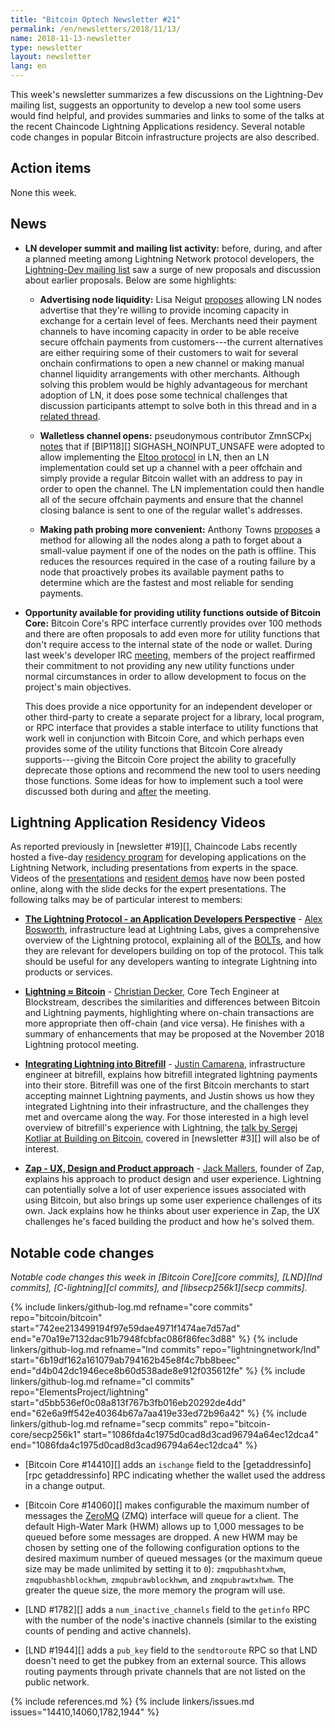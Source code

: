 ```yaml
---
title: "Bitcoin Optech Newsletter #21"
permalink: /en/newsletters/2018/11/13/
name: 2018-11-13-newsletter
type: newsletter
layout: newsletter
lang: en
---
```

This week's newsletter summarizes a few discussions on the Lightning-Dev
mailing list, suggests an opportunity to develop a new tool some users would
find helpful, and provides summaries and links to some of the talks at the
recent Chaincode Lightning Applications residency.  Several notable code
changes in popular Bitcoin infrastructure projects are also described.

## Action items

None this week.

## News

- **LN developer summit and mailing list activity:** before, during, and
  after a planned meeting among Lightning Network protocol developers,
  the [Lightning-Dev mailing list][] saw a surge of new proposals and
  discussion about earlier proposals.  Below are some highlights:

    - **Advertising node liquidity:** Lisa Neigut [proposes][neigut
      liquidity] allowing LN nodes advertise that they're willing to
      provide incoming capacity in exchange for a certain level of fees.
      Merchants need their payment channels to have incoming capacity in
      order to be able receive secure offchain payments from
      customers---the current alternatives are either requiring some of
      their customers to wait for several onchain confirmations to open
      a new channel or making manual channel liquidity arrangements with
      other merchants.  Although solving this problem would be highly
      advantageous for merchant adoption of LN, it does pose some
      technical challenges that discussion participants attempt to solve
      both in this thread and in a [related thread][zmn liquidity].

    - **Walletless channel opens:** pseudonymous contributor ZmnSCPxj
      [notes][walletless opens] that if [BIP118][]
      SIGHASH_NOINPUT_UNSAFE were adopted to allow implementing the
      [Eltoo protocol][] in LN, then an LN implementation could set up a
      channel with a peer offchain and simply provide a regular Bitcoin
      wallet with an address to pay in order to open the channel.  The
      LN implementation could then handle all of the secure offchain
      payments and ensure that the channel closing balance is sent to
      one of the regular wallet's addresses.

    - **Making path probing more convenient:** Anthony Towns
      [proposes][probe cancel] a method for allowing all the nodes along
      a path to forget about a small-value payment if one of the nodes
      on the path is offline.  This reduces the resources required in
      the case of a routing failure by a node that proactively probes
      its available payment paths to determine which are the fastest and
      most reliable for sending payments.

- **Opportunity available for providing utility functions outside of
  Bitcoin Core:** Bitcoin Core's RPC interface currently provides over
  100 methods and there are often proposals to add even more for utility
  functions that don't require access to the internal state of the node
  or wallet.  During last week's developer IRC [meeting][core dev
  meeting], members of the project reaffirmed their commitment to not
  providing any new utility functions under normal circumstances in
  order to allow development to focus on the project's main objectives.

    This does provide a nice opportunity for an independent developer or
    other third-party to create a separate project for a library, local
    program, or RPC interface that provides a stable interface to
    utility functions that work well in conjunction with Bitcoin Core,
    and which perhaps even provides some of the utility functions that
    Bitcoin Core already supports---giving the Bitcoin Core project the
    ability to gracefully deprecate those options and recommend the new
    tool to users needing those functions.  Some ideas for how to
    implement such a tool were discussed both during and [after][core
    dev log] the meeting.

## Lightning Application Residency Videos

As reported previously in [newsletter #19][], Chaincode Labs recently hosted a
five-day [residency program][] for developing applications on the Lightning
Network, including presentations from experts in the space. Videos of the
[presentations][] and [resident demos][] have now been posted online, along
with the slide decks for the expert presentations. The following
talks may be of particular interest to members:

[residency program]: https://lightningresidency.com
[presentations]: https://lightningresidency.com/#videos
[resident demos]: https://www.youtube.com/playlist?list=PLpLH33TRghT2jmuP9YQRo-e8gk969Q2F_

- [**The Lightning Protocol - an Application Developers Perspective**][bosworth
  video] - [Alex Bosworth][bosworth], infrastructure lead at Lightning Labs,
  gives a comprehensive overview of the Lightning protocol, explaining all of the
  [BOLTs][], and how they are relevant for developers building on top of the
  protocol. This talk should be useful for any developers wanting to integrate
  Lightning into products or services.

[bosworth video]: https://www.youtube.com/watch?v=1R5DNUcCYRg&list=PLpLH33TRghT1SbxinAsNDS6L7RkAjC8ME&index=6&t=0s
[bosworth]: https://twitter.com/alexbosworth
[BOLTs]: https://github.com/lightningnetwork/lightning-rfc

- [**Lightning ≈ Bitcoin**][decker video] - [Christian Decker][decker], Core Tech
  Engineer at Blockstream, describes the similarities and differences between
  Bitcoin and Lightning payments, highlighting where on-chain transactions are
  more appropriate then off-chain (and vice versa). He finishes with a summary
  of enhancements that may be proposed at the November 2018 Lightning protocol
  meeting.

[decker video]: https://www.youtube.com/watch?v=8lMLo-7yF5k&list=PLpLH33TRghT1SbxinAsNDS6L7RkAjC8ME&index=5&t=0s
[decker]: https://twitter.com/Snyke

- [**Integrating Lightning into Bitrefill**][camarena video] - [Justin
  Camarena][camarena], infrastructure engineer at bitrefill, explains how
  bitrefill integrated lightning payments into their store. Bitrefill was
  one of the first Bitcoin merchants to start accepting mainnet Lightning
  payments, and Justin shows us how they integrated Lightning into their
  infrastructure, and the challenges they met and overcame along the way.
  For those interested in a high level overview of bitrefill's experience
  with Lightning, the [talk by Sergej Kotliar at Building on Bitcoin][kotliar
  BoB], covered in [newsletter #3][] will also be of interest.

[camarena video]: https://www.youtube.com/watch?v=RZtx6ZMLDrQ&list=PLpLH33TRghT1SbxinAsNDS6L7RkAjC8ME&index=12&t=0s
[camarena]: https://twitter.com/juscamarena
[kotliar BoB]: https://www.youtube.com/watch?v=Cpid31c6HZc&feature=youtu.be&t=8m49s

- [**Zap - UX, Design and Product approach**][mallers video] -
  [Jack Mallers][mallers], founder of Zap, explains his approach to product
  design and user experience. Lightning can potentially solve a lot of user
  experience issues associated with using Bitcoin, but also brings up some user
  experience challenges of its own. Jack explains how he thinks about user
  experience in Zap, the UX challenges he's faced building the product and how
  he's solved them.

[mallers video]: https://www.youtube.com/watch?v=R0C83h-ZM-4&list=PLpLH33TRghT1SbxinAsNDS6L7RkAjC8ME&index=17&t=0s
[mallers]: https://twitter.com/JackMallers

## Notable code changes

*Notable code changes this week in [Bitcoin Core][core commits],
[LND][lnd commits], [C-lightning][cl commits], and [libsecp256k1][secp
commits].*

{% include linkers/github-log.md
  refname="core commits"
  repo="bitcoin/bitcoin"
  start="742ee213499194f97e59dae4971f1474ae7d57ad"
  end="e70a19e7132dac91b7948fcbfac086f86fec3d88"
%}
{% include linkers/github-log.md
  refname="lnd commits"
  repo="lightningnetwork/lnd"
  start="6b19df162a161079ab794162b45e8f4c7bb8beec"
  end="d4b042dc1946ece8b60d538ade8e912f035612fe"
%}
{% include linkers/github-log.md
  refname="cl commits"
  repo="ElementsProject/lightning"
  start="d5bb536ef0c08a813f767b3fb016eb20292de4dd"
  end="62e6a9ff542e40364b67a7aa419e33ed72b96a42"
%}
{% include linkers/github-log.md
  refname="secp commits"
  repo="bitcoin-core/secp256k1"
  start="1086fda4c1975d0cad8d3cad96794a64ec12dca4"
  end="1086fda4c1975d0cad8d3cad96794a64ec12dca4"
%}

- [Bitcoin Core #14410][] adds an `ischange` field to the
  [getaddressinfo][rpc getaddressinfo] RPC indicating whether the wallet
  used the address in a change output.

- [Bitcoin Core #14060][] makes configurable the maximum number of
  messages the [ZeroMQ][] (ZMQ) interface will queue for a client.  The
  default High-Water Mark (HWM) allows up to 1,000 messages to be queued
  before some messages are dropped.  A new HWM may be chosen by setting
  one of the following configuration options to the desired maximum
  number of queued messages (or the maximum queue size may be made
  unlimited by setting it to `0`): `zmqpubhashtxhwm`,
  `zmqpubhashblockhwm`, `zmqpubrawblockhwm`, and `zmqpubrawtxhwm`.
  The greater the queue size, the more memory the program will use.

- [LND #1782][] adds a `num_inactive_channels` field to the `getinfo` RPC
  with the number of the node's inactive channels (similar to the
  existing counts of pending and active channels).

- [LND #1944][] adds a `pub_key` field to the `sendtoroute` RPC so that
  LND doesn't need to get the pubkey from an external source.  This
  allows routing payments through private channels that are not listed
  on the public network.

{% include references.md %}
{% include linkers/issues.md issues="14410,14060,1782,1944" %}

[lightning-dev mailing list]: https://lists.linuxfoundation.org/mailman/listinfo/lightning-dev
[neigut liquidity]: https://lists.linuxfoundation.org/pipermail/lightning-dev/2018-November/001532.html
[zmn liquidity]: https://lists.linuxfoundation.org/pipermail/lightning-dev/2018-November/001555.html
[walletless opens]: https://lists.linuxfoundation.org/pipermail/lightning-dev/2018-November/001539.html
[eltoo protocol]: https://blockstream.com/eltoo.pdf
[probe cancel]: https://lists.linuxfoundation.org/pipermail/lightning-dev/2018-November/001554.html
[core dev meeting]: http://www.erisian.com.au/meetbot/bitcoin-core-dev/2018/bitcoin-core-dev.2018-11-08-19.00.log.html#l-49
[core dev log]: http://www.erisian.com.au/bitcoin-core-dev/log-2018-11-08.html#l-668
[zeromq]: http://zeromq.org/
